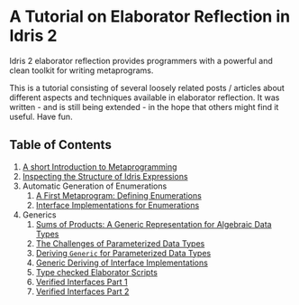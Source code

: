 # A Tutorial on Elaborator Reflection in Idris 2

Idris 2 elaborator reflection provides programmers with a
powerful and clean toolkit for writing metaprograms.

This is a tutorial consisting of several loosely related
posts / articles about different aspects and techniques
available in elaborator reflection. It was written - and
is still being extended - in the
hope that others might find it useful. Have fun.

## Table of Contents

1. [A short Introduction to Metaprogramming](Meta.md)
2. [Inspecting the Structure of Idris Expressions](Inspect.md)
3. Automatic Generation of Enumerations
   1. [A First Metaprogram: Defining Enumerations](Enum1.md)
   2. [Interface Implementations for Enumerations](Enum2.md)
4. Generics
   1. [Sums of Products: A Generic Representation for Algebraic Data Types](Generic1.md)
   2. [The Challenges of Parameterized Data Types](Generic2.md)
   3. [Deriving `Generic` for Parameterized Data Types](Generic3.md)
   4. [Generic Deriving of Interface Implementations](Generic4.md)
   5. [Type checked Elaborator Scripts](Generic5.md)
   6. [Verified Interfaces Part 1](Generic6.md)
   7. [Verified Interfaces Part 2](Generic7.md)



